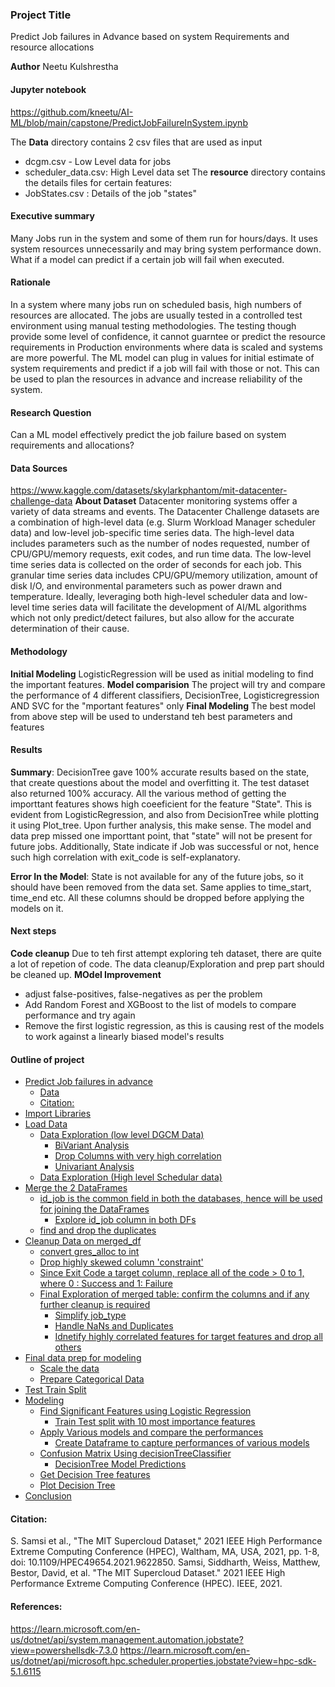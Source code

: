 ### Project Title
Predict Job failures in Advance based on system Requirements and resource allocations

**Author**
Neetu Kulshrestha

#### Jupyter notebook

https://github.com/kneetu/AI-ML/blob/main/capstone/PredictJobFailureInSystem.ipynb

The **Data** directory contains 2 csv files that are used as input
- dcgm.csv - Low Level data for jobs
- scheduler_data.csv: High Level data set 
The **resource** directory contains the details files for certain features:
- JobStates.csv : Details of the job "states"

#### Executive summary
Many Jobs run in the system and some of them run for hours/days. It uses system resources unnecessarily and may bring system performance down. What if a model can predict if a certain job will fail when executed. 

#### Rationale
In a system where many jobs run on scheduled basis, high numbers of resources are allocated. The jobs are usually tested in a controlled test environment using manual testing methodologies. The testing though provide some level of confidence, it cannot guarntee or predict the resource requirements in Production environments where data is scaled and systems are more powerful.
The ML model can plug in values for initial estimate of system requirements and predict if a job will fail with those or not. This can be used to plan the resources in advance and increase reliability of the system.

#### Research Question
Can a ML model effectively predict the job failure based on system requirements and allocations?

#### Data Sources
https://www.kaggle.com/datasets/skylarkphantom/mit-datacenter-challenge-data
**About Dataset** Datacenter monitoring systems offer a variety of data streams and events. The Datacenter Challenge datasets are a combination of high-level data (e.g. Slurm Workload Manager scheduler data) and low-level job-specific time series data. The high-level data includes parameters such as the number of nodes requested, number of CPU/GPU/memory requests, exit codes, and run time data. The low-level time series data is collected on the order of seconds for each job. This granular time series data includes CPU/GPU/memory utilization, amount of disk I/O, and environmental parameters such as power drawn and temperature. Ideally, leveraging both high-level scheduler data and low-level time series data will facilitate the development of AI/ML algorithms which not only predict/detect failures, but also allow for the accurate determination of their cause.

#### Methodology
**Initial Modeling**
LogisticRegression will be used as initial modeling to find the important features. 
**Model comparision**
The project will try and compare the performance of 4 different classifiers, DecisionTree, Logisticregression AND SVC for the "mportant features" only
**Final Modeling**
The best model from above step will be used to understand teh best parameters and features

#### Results
**Summary**: DecisionTree gave 100% accurate results based on the state, that create questions about the model and overfitting it. The test dataset also returned 100% accuracy. All the various method of getting the importtant features shows high coeeficient for the feature "State". This is evident from LogisticRegression, and also from DecisionTree while plotting it using Plot_tree.
Upon further analysis, this make sense. The model and data prep missed one importtant point, that "state" will not be present for future jobs. Additionally, State indicate if Job was successful or not, hence such high correlation with exit_code is self-explanatory.

**Error In the Model**:  State is not available for any of the future jobs, so it should have been removed from the data set. Same applies to time_start, time_end etc. All these columns should be dropped before applying the models on it. 

#### Next steps
**Code cleanup**
Due to teh first attempt exploring teh dataset, there are quite a lot of repetion of code. The data cleanup/Exploration and prep part should be cleaned up.
**MOdel Improvement**
- adjust false-positives, false-negatives as per the problem
- Add Random Forest and XGBoost to the list of models to compare performance and try again
- Remove the first logistic regression, as this is causing rest of the models to work against a linearly biased model's results

#### Outline of project
- [Predict Job failures in advance](#Predict-Job-failures-in-advance)
  - [Data](#Data)
  - [Citation:](#Citation:)
- [Import Libraries](#Import-Libraries)
- [Load Data](#Load-Data)
    - [Data Exploration (low level DGCM Data)](#Data-Exploration-(low-level-DGCM-Data))
      - [BiVariant Analysis](#BiVariant-Analysis)
      - [Drop Columns with very high correlation](#Drop-Columns-with-very-high-correlation)
      - [Univariant Analysis](#Univariant-Analysis)
  - [Data Exploration (High level Schedular data)](#Data-Exploration-(High-level-Schedular-data))
- [Merge the 2 DataFrames](#Merge-the-2-DataFrames)
  - [id_job is the common field in both the databases, hence will be used for joining the DataFrames](#id_job-is-the-common-field-in-both-the-databases,-hence-will-be-used-for-joining-the-DataFrames)
    - [Explore id_job column in both DFs](#Explore-id_job-column-in-both-DFs)
  - [find and drop the duplicates](#find-and-drop-the-duplicates)
- [Cleanup Data on merged_df](#Cleanup-Data-on-merged_df)
    - [convert gres_alloc to int](#convert-gres_alloc-to-int)
    - [Drop highly skewed column 'constraint'](#Drop-highly-skewed-column-'constraint')
    - [Since Exit Code a target column, replace all of the code > 0 to 1, where 0 : Success and 1: Failure](#Since-Exit-Code-a-target-column,-replace-all-of-the-code->-0-to-1,-where-0-:-Success-and-1:-Failure)
  - [Final Exploration of merged table: confirm the columns and if any further cleanup is required](#Final-Exploration-of-merged-table:-confirm-the-columns-and-if-any-further-cleanup-is-required)
    - [Simplify job_type](#Simplify-job_type)
    - [Handle NaNs and Duplicates](#Handle-NaNs-and-Duplicates)
    - [Idnetify highly correlated features for target features and drop all others](#Idnetify-highly-correlated-features-for-target-features-and-drop-all-others)
- [Final data prep for modeling](#Final-data-prep-for-modeling)
  - [Scale the data](#Scale-the-data)
  - [Prepare Categorical Data](#Prepare-Categorical-Data)
- [Test Train Split](#Test-Train-Split)
- [Modeling](#Modeling)
  - [Find Significant Features using Logistic Regression](#Find-Significant-Features-using-Logistic-Regression)
    - [Train Test split with 10 most importance features](#Train-Test-split-with-10-most-importance-features)
  - [Apply Various models and compare the performances](#Apply-Various-models-and-compare-the-performances)
    - [Create Dataframe to capture performances of various models](#Create-Dataframe-to-capture-performances-of-various-models)
  - [Confusion Matrix Using decisionTreeClassifier](#Confusion-Matrix-Using-decisionTreeClassifier)
    - [DecisionTree Model Predictions](#DecisionTree-Model-Predictions)
  - [Get Decision Tree features](#Get-Decision-Tree-features)
  - [Plot Decision Tree](#Plot-Decision-Tree)
- [Conclusion](#Conclusion)


#### 
#### Citation:
S. Samsi et al., "The MIT Supercloud Dataset," 2021 IEEE High Performance Extreme Computing Conference (HPEC), Waltham, MA, USA, 2021, pp. 1-8, doi: 10.1109/HPEC49654.2021.9622850. Samsi, Siddharth, Weiss, Matthew, Bestor, David, et al. "The MIT Supercloud Dataset." 2021 IEEE High Performance Extreme Computing Conference (HPEC). IEEE, 2021.

#### References:
https://learn.microsoft.com/en-us/dotnet/api/system.management.automation.jobstate?view=powershellsdk-7.3.0
https://learn.microsoft.com/en-us/dotnet/api/microsoft.hpc.scheduler.properties.jobstate?view=hpc-sdk-5.1.6115
 



